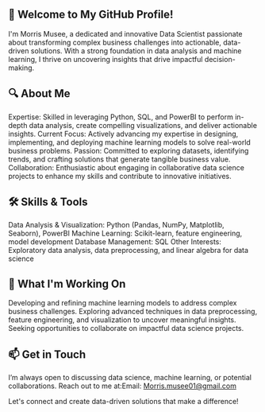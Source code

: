 ## 👋 Welcome to My GitHub Profile!
I'm Morris Musee, a dedicated and innovative Data Scientist passionate about transforming complex business challenges into actionable, data-driven solutions. With a strong foundation in data analysis and machine learning, I thrive on uncovering insights that drive impactful decision-making.

## 🔍 About Me

Expertise: Skilled in leveraging Python, SQL, and PowerBI to perform in-depth data analysis, create compelling visualizations, and deliver actionable insights.
Current Focus: Actively advancing my expertise in designing, implementing, and deploying machine learning models to solve real-world business problems.
Passion: Committed to exploring datasets, identifying trends, and crafting solutions that generate tangible business value.
Collaboration: Enthusiastic about engaging in collaborative data science projects to enhance my skills and contribute to innovative initiatives.

## 🛠️ Skills & Tools

Data Analysis & Visualization: Python (Pandas, NumPy, Matplotlib, Seaborn), PowerBI
Machine Learning: Scikit-learn, feature engineering, model development
Database Management: SQL
Other Interests: Exploratory data analysis, data preprocessing, and linear algebra for data science

## 🚀 What I'm Working On

Developing and refining machine learning models to address complex business challenges.
Exploring advanced techniques in data preprocessing, feature engineering, and visualization to uncover meaningful insights.
Seeking opportunities to collaborate on impactful data science projects.

## 📫 Get in Touch
I’m always open to discussing data science, machine learning, or potential collaborations. Reach out to me at:Email: Morris.musee01@gmail.com

Let's connect and create data-driven solutions that make a difference!

<!---
Morris-best/Morris-best is a ✨ special ✨ repository because its `README.md` (this file) appears on your GitHub profile.
You can click the Preview link to take a look at your changes.
--->
